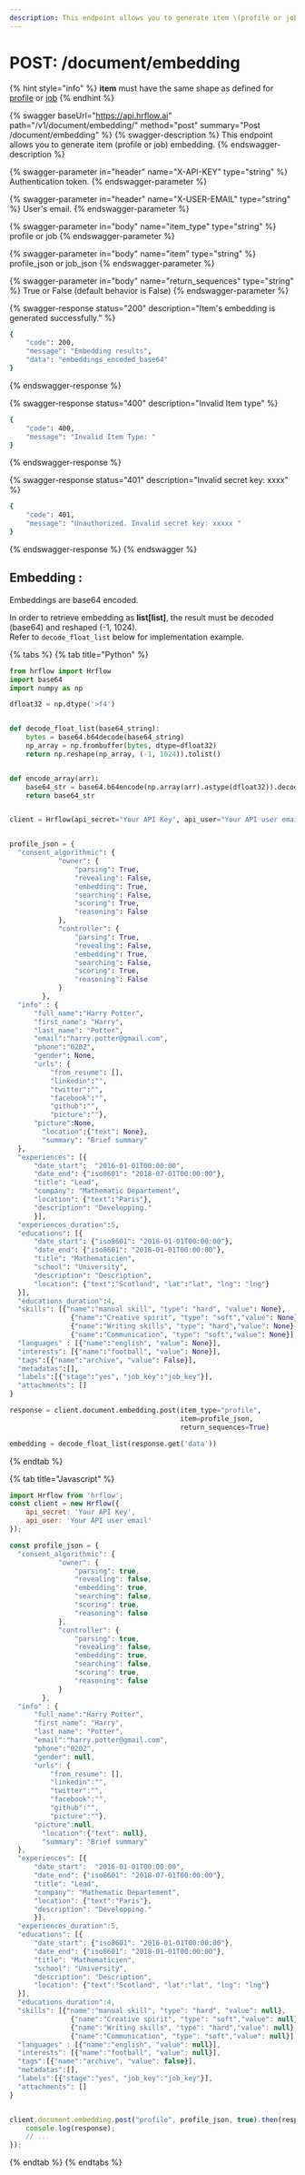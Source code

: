 ```yaml
---
description: This endpoint allows you to generate item \(profile or job\) embedding.
---
```


# POST: /document/embedding

{% hint style="info" %}
**item** must have the same shape as defined for [profile](https://developers.hrflow.ai/api-reference/profile-api/post-profile-indexing) or [job](https://developers.hrflow.ai/api-reference/job-api/post-job)
{% endhint %}

{% swagger baseUrl="https://api.hrflow.ai" path="/v1/document/embedding/" method="post" summary="Post /document/embedding" %}
{% swagger-description %}
This endpoint allows you to generate item (profile or job) embedding.
{% endswagger-description %}

{% swagger-parameter in="header" name="X-API-KEY" type="string" %}
Authentication token.
{% endswagger-parameter %}

{% swagger-parameter in="header" name="X-USER-EMAIL" type="string" %}
User's email.
{% endswagger-parameter %}

{% swagger-parameter in="body" name="item_type" type="string" %}
profile or job
{% endswagger-parameter %}

{% swagger-parameter in="body" name="item" type="string" %}
profile_json or job_json
{% endswagger-parameter %}

{% swagger-parameter in="body" name="return_sequences" type="string" %}
True or False (default behavior is False)
{% endswagger-parameter %}

{% swagger-response status="200" description="Item's embedding is generated successfully." %}
```bash
{ 
    "code": 200,
    "message": "Embedding results",
    "data": "embeddings_encoded_base64"
}
```
{% endswagger-response %}

{% swagger-response status="400" description="Invalid Item type" %}
```bash
{
    "code": 400,
    "message": "Invalid Item Type: "
}
```
{% endswagger-response %}

{% swagger-response status="401" description="Invalid secret key: xxxx" %}
```bash
{
    "code": 401,
    "message": "Unauthorized. Invalid secret key: xxxxx "
}
```
{% endswagger-response %}
{% endswagger %}

## Embedding :

Embeddings are base64 encoded.

In order to retrieve embedding as **list\[list]**, the result must be decoded (base64) and reshaped (-1, 1024).\
Refer to `decode_float_list` below for implementation example .

{% tabs %}
{% tab title="Python" %}
```python
from hrflow import Hrflow
import base64
import numpy as np

dfloat32 = np.dtype('>f4')


def decode_float_list(base64_string):
    bytes = base64.b64decode(base64_string)
    np_array = np.frombuffer(bytes, dtype=dfloat32)
    return np.reshape(np_array, (-1, 1024)).tolist()


def encode_array(arr):
    base64_str = base64.b64encode(np.array(arr).astype(dfloat32)).decode("utf-8")
    return base64_str


client = Hrflow(api_secret="Your API Key", api_user="Your API user email")


profile_json = {
  "consent_algorithmic": {
            "owner": {
                "parsing": True,
                "revealing": False,
                "embedding": True,
                "searching": False,
                "scoring": True,
                "reasoning": False
            },
            "controller": {
                "parsing": True,
                "revealing": False,
                "embedding": True,
                "searching": False,
                "scoring": True,
                "reasoning": False
            }
        },
  "info" : {
      "full_name":"Harry Potter",
      "first_name": "Harry",
      "last_name": "Potter",
      "email":"harry.potter@gmail.com",
      "phone":"0202",
      "gender": None,
      "urls": {
          "from_resume": [],
          "linkedin":"",
          "twitter":"",
          "facebook":"",
          "github":"",
          "picture":""},
      "picture":None,
        "location":{"text": None},
        "summary": "Brief summary"
  },
  "experiences": [{
      "date_start":  "2016-01-01T00:00:00",
      "date_end": {"iso8601": "2018-07-01T00:00:00"},
      "title": "Lead",
      "company": "Mathematic Departement",
      "location": {"text":"Paris"},
      "description": "Developping."
      }],
  "experiences_duration":5,
  "educations": [{
      "date_start": {"iso8601": "2016-01-01T00:00:00"},
      "date_end": {"iso8601": "2018-01-01T00:00:00"},
      "title": "Mathematicien",
      "school": "University",
      "description": "Description",
      "location": {"text":"Scotland", "lat":"lat", "lng": "lng"}
  }],
  "educations_duration":4,
  "skills": [{"name":"manual skill", "type": "hard", "value": None},
               {"name":"Creative spirit", "type": "soft","value": None}, 
               {"name":"Writing skills", "type": "hard","value": None}, 
               {"name":"Communication", "type": "soft","value": None}],
  "languages" : [{"name":"english", "value": None}],
  "interests": [{"name":"football", "value": None}],
  "tags":[{"name":"archive", "value": False}],
  "metadatas":[],
  "labels":[{"stage":"yes", "job_key":"job_key"}],
  "attachments": []
}

response = client.document.embedding.post(item_type="profile", 
                                          item=profile_json,
                                          return_sequences=True)

embedding = decode_float_list(response.get('data'))
```
{% endtab %}

{% tab title="Javascript" %}
```javascript
import Hrflow from 'hrflow';
const client = new Hrflow({ 
    api_secret: 'Your API Key',
    api_user: 'Your API user email'
});

const profile_json = {
  "consent_algorithmic": {
            "owner": {
                "parsing": true,
                "revealing": false,
                "embedding": true,
                "searching": false,
                "scoring": true,
                "reasoning": false
            },
            "controller": {
                "parsing": true,
                "revealing": false,
                "embedding": true,
                "searching": false,
                "scoring": true,
                "reasoning": false
            }
        },
  "info" : {
      "full_name":"Harry Potter",
      "first_name": "Harry",
      "last_name": "Potter",
      "email":"harry.potter@gmail.com",
      "phone":"0202",
      "gender": null,
      "urls": {
          "from_resume": [],
          "linkedin":"",
          "twitter":"",
          "facebook":"",
          "github":"",
          "picture":""},
      "picture":null,
        "location":{"text": null},
        "summary": "Brief summary"
  },
  "experiences": [{
      "date_start":  "2016-01-01T00:00:00",
      "date_end": {"iso8601": "2018-07-01T00:00:00"},
      "title": "Lead",
      "company": "Mathematic Departement",
      "location": {"text":"Paris"},
      "description": "Developping."
      }],
  "experiences_duration":5,
  "educations": [{
      "date_start": {"iso8601": "2016-01-01T00:00:00"},
      "date_end": {"iso8601": "2018-01-01T00:00:00"},
      "title": "Mathematicien",
      "school": "University",
      "description": "Description",
      "location": {"text":"Scotland", "lat":"lat", "lng": "lng"}
  }],
  "educations_duration":4,
  "skills": [{"name":"manual skill", "type": "hard", "value": null},
               {"name":"Creative spirit", "type": "soft","value": null}, 
               {"name":"Writing skills", "type": "hard","value": null}, 
               {"name":"Communication", "type": "soft","value": null}],
  "languages" : [{"name":"english", "value": null}],
  "interests": [{"name":"football", "value": null}],
  "tags":[{"name":"archive", "value": false}],
  "metadatas":[],
  "labels":[{"stage":"yes", "job_key":"job_key"}],
  "attachments": []
}


client.document.embedding.post("profile", profile_json, true).then(response => {
    console.log(response);
    // ...
});
```
{% endtab %}
{% endtabs %}
